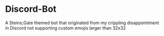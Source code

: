 # Discord-Bot

A Steins;Gate themed bot that originated from my crippling disappointment in Discord not supporting custom emojis larger than 32x32